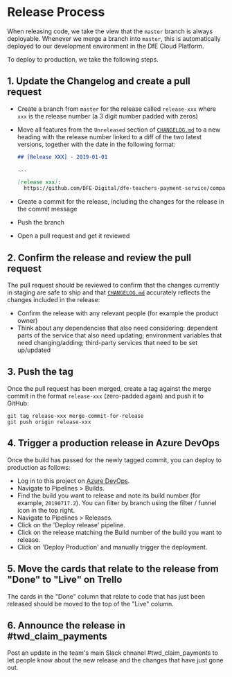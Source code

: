 # Release Process

When releasing code, we take the view that the `master` branch is always
deployable. Whenever we merge a branch into `master`, this is automatically
deployed to our development environment in the DfE Cloud Platform.

To deploy to production, we take the following steps.

## 1. Update the Changelog and create a pull request

- Create a branch from `master` for the release called `release-xxx` where `xxx`
  is the release number (a 3 digit number padded with zeros)
- Move all features from the `Unreleased` section of
  [`CHANGELOG.md`](../CHANGELOG.md) to a new heading with the release number
  linked to a diff of the two latest versions, together with the date in the
  following format:

  ```markdown
  ## [Release XXX] - 2019-01-01

  ...

  [release xxx]:
    https://github.com/DFE-Digital/dfe-teachers-payment-service/compare/previous-release...release-xxx
  ```

- Create a commit for the release, including the changes for the release in the
  commit message
- Push the branch
- Open a pull request and get it reviewed

## 2. Confirm the release and review the pull request

The pull request should be reviewed to confirm that the changes currently in
staging are safe to ship and that [`CHANGELOG.md`](../CHANGELOG.md) accurately
reflects the changes included in the release:

- Confirm the release with any relevant people (for example the product owner)
- Think about any dependencies that also need considering: dependent parts of
  the service that also need updating; environment variables that need
  changing/adding; third-party services that need to be set up/updated

## 3. Push the tag

Once the pull request has been merged, create a tag against the merge commit in
the format `release-xxx` (zero-padded again) and push it to GitHub:

```
git tag release-xxx merge-commit-for-release
git push origin release-xxx
```

## 4. Trigger a production release in Azure DevOps

Once the build has passed for the newly tagged commit, you can deploy to
production as follows:

- Log in to this project on
  [Azure DevOps](https://github.com/DFE-Digital/dfe-teachers-payment-service/blob/master/azure-devops).
- Navigate to Pipelines > Builds.
- Find the build you want to release and note its build number (for example,
  `20190717.2`). You can filter by branch using the filter / funnel icon in the
  top right.
- Navigate to Pipelines > Releases.
- Click on the 'Deploy release' pipeline.
- Click on the release matching the Build number of the build you want to
  release.
- Click on 'Deploy Production' and manually trigger the deployment.

## 5. Move the cards that relate to the release from "Done" to "Live" on Trello

The cards in the "Done" column that relate to code that has just been released
should be moved to the top of the "Live" column.

## 6. Announce the release in #twd_claim_payments

Post an update in the team's main Slack chnanel #twd_claim_payments to let
people know about the new release and the changes that have just gone out.
